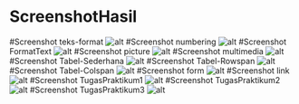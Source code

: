 # ScreenshotHasil 
#Screenshot teks-format
![alt](https://github.com/TalithaSevrillaD/ScreenshotHasil/blob/master/Teks-Format.png?raw=true)
#Screenshot numbering
![alt](https://github.com/TalithaSevrillaD/ScreenshotHasil/blob/master/Numbering.png?raw=true)
#Screenshot FormatText
![alt](https://github.com/TalithaSevrillaD/ScreenshotHasil/blob/master/FormatText.png?raw=true)
#Screenshot picture
![alt](https://github.com/TalithaSevrillaD/ScreenshotHasil/blob/master/Picture.png?raw=true)
#Screenshot multimedia
![alt](https://github.com/TalithaSevrillaD/ScreenshotHasil/blob/master/Multimedia.png?raw=true)
#Screenshot Tabel-Sederhana
![alt](https://github.com/TalithaSevrillaD/ScreenshotHasil/blob/master/Tabel-Sederhana.png?raw=true)
#Screenshot Tabel-Rowspan
![alt](https://github.com/TalithaSevrillaD/ScreenshotHasil/blob/master/Tabel-Rowspan.png?raw=true)
#Screenshot Tabel-Colspan
![alt](https://github.com/TalithaSevrillaD/ScreenshotHasil/blob/master/Tabel-Colspan.png?raw=true)
#Screenshot form
![alt](https://github.com/TalithaSevrillaD/ScreenshotHasil/blob/master/Form.png?raw=true)
#Screenshot link
![alt](https://github.com/TalithaSevrillaD/ScreenshotHasil/blob/master/Link.png?raw=true)
#Screenshot TugasPraktikum1
![alt](https://github.com/TalithaSevrillaD/ScreenshotHasil/blob/master/Praktikum1.png?raw=true)
#Screenshot TugasPraktikum2
![alt](https://github.com/TalithaSevrillaD/ScreenshotHasil/blob/master/Praktikum2.png?raw=true)
#Screenshot TugasPraktikum3
![alt](https://github.com/TalithaSevrillaD/ScreenshotHasil/blob/master/Praktikum3.png?raw=true)
